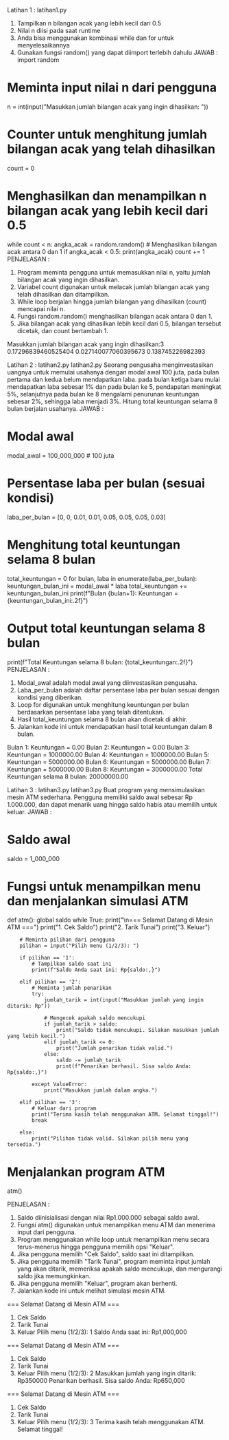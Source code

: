 Latihan 1 : latihan1.py
1. Tampilkan n bilangan acak yang lebih kecil dari 0.5
2. Nilai n diisi pada saat runtime
3. Anda bisa menggunakan kombinasi while dan for untuk menyelesaikannya
4. Gunakan fungsi random() yang dapat diimport terlebih dahulu
JAWAB :
import random

# Meminta input nilai n dari pengguna
n = int(input("Masukkan jumlah bilangan acak yang ingin dihasilkan: "))

# Counter untuk menghitung jumlah bilangan acak yang telah dihasilkan
count = 0

# Menghasilkan dan menampilkan n bilangan acak yang lebih kecil dari 0.5
while count < n:
    angka_acak = random.random()  # Menghasilkan bilangan acak antara 0 dan 1
    if angka_acak < 0.5:
        print(angka_acak)
        count += 1
PENJELASAN :
1. Program meminta pengguna untuk memasukkan nilai n, yaitu jumlah bilangan acak yang ingin dihasilkan.
2. Variabel count digunakan untuk melacak jumlah bilangan acak yang telah dihasilkan dan ditampilkan.
3. While loop berjalan hingga jumlah bilangan yang dihasilkan (count) mencapai nilai n.
4. Fungsi random.random() menghasilkan bilangan acak antara 0 dan 1.
5. Jika bilangan acak yang dihasilkan lebih kecil dari 0.5, bilangan tersebut dicetak, dan count bertambah 1.

Masukkan jumlah bilangan acak yang ingin dihasilkan:3  
0.17296839460525404
0.027140077060395673
0.138745226982393

Latihan 2 : latihan2.py
latihan2.py
Seorang pengusaha menginvestasikan uangnya untuk memulai usahanya dengan modal
awal 100 juta, pada bulan pertama dan kedua belum mendapatkan laba. pada bulan ketiga
baru mulai mendapatkan laba sebesar 1% dan pada bulan ke 5, pendapatan meningkat 5%,
selanjutnya pada bulan ke 8 mengalami penurunan keuntungan sebesar 2%, sehingga laba
menjadi 3%. Hitung total keuntungan selama 8 bulan berjalan usahanya.
JAWAB :
# Modal awal
modal_awal = 100_000_000  # 100 juta

# Persentase laba per bulan (sesuai kondisi)
laba_per_bulan = [0, 0, 0.01, 0.01, 0.05, 0.05, 0.05, 0.03]

# Menghitung total keuntungan selama 8 bulan
total_keuntungan = 0
for bulan, laba in enumerate(laba_per_bulan):
    keuntungan_bulan_ini = modal_awal * laba
    total_keuntungan += keuntungan_bulan_ini
    print(f"Bulan {bulan+1}: Keuntungan = {keuntungan_bulan_ini:.2f}")

# Output total keuntungan selama 8 bulan
print(f"Total Keuntungan selama 8 bulan: {total_keuntungan:.2f}")
PENJELASAN :
1. Modal_awal adalah modal awal yang diinvestasikan pengusaha.
2. Laba_per_bulan adalah daftar persentase laba per bulan sesuai dengan kondisi yang diberikan.
3. Loop for digunakan untuk menghitung keuntungan per bulan berdasarkan persentase laba yang telah ditentukan.
4. Hasil total_keuntungan selama 8 bulan akan dicetak di akhir.
5. Jalankan kode ini untuk mendapatkan hasil total keuntungan dalam 8 bulan.

Bulan 1: Keuntungan = 0.00
Bulan 2: Keuntungan = 0.00
Bulan 3: Keuntungan = 1000000.00
Bulan 4: Keuntungan = 1000000.00
Bulan 5: Keuntungan = 5000000.00
Bulan 6: Keuntungan = 5000000.00
Bulan 7: Keuntungan = 5000000.00
Bulan 8: Keuntungan = 3000000.00
Total Keuntungan selama 8 bulan: 20000000.00

Latihan 3 : latihan3.py
latihan3.py
Buat program yang mensimulasikan mesin ATM sederhana. Pengguna memiliki saldo awal
sebesar Rp 1.000.000, dan dapat menarik uang hingga saldo habis atau memilih untuk
keluar.
JAWAB : 
# Saldo awal
saldo = 1_000_000

# Fungsi untuk menampilkan menu dan menjalankan simulasi ATM
def atm():
    global saldo
    while True:
        print("\n=== Selamat Datang di Mesin ATM ===")
        print("1. Cek Saldo")
        print("2. Tarik Tunai")
        print("3. Keluar")
        
        # Meminta pilihan dari pengguna
        pilihan = input("Pilih menu (1/2/3): ")
        
        if pilihan == '1':
            # Tampilkan saldo saat ini
            print(f"Saldo Anda saat ini: Rp{saldo:,}")
        
        elif pilihan == '2':
            # Meminta jumlah penarikan
            try:
                jumlah_tarik = int(input("Masukkan jumlah yang ingin ditarik: Rp"))
                
                # Mengecek apakah saldo mencukupi
                if jumlah_tarik > saldo:
                    print("Saldo tidak mencukupi. Silakan masukkan jumlah yang lebih kecil.")
                elif jumlah_tarik <= 0:
                    print("Jumlah penarikan tidak valid.")
                else:
                    saldo -= jumlah_tarik
                    print(f"Penarikan berhasil. Sisa saldo Anda: Rp{saldo:,}")
            
            except ValueError:
                print("Masukkan jumlah dalam angka.")
        
        elif pilihan == '3':
            # Keluar dari program
            print("Terima kasih telah menggunakan ATM. Selamat tinggal!")
            break
        
        else:
            print("Pilihan tidak valid. Silakan pilih menu yang tersedia.")

# Menjalankan program ATM
atm()

PENJELASAN :
1. Saldo diinisialisasi dengan nilai Rp1.000.000 sebagai saldo awal.
2. Fungsi atm() digunakan untuk menampilkan menu ATM dan menerima input dari pengguna.
3. Program menggunakan while loop untuk menampilkan menu secara terus-menerus hingga pengguna memilih opsi "Keluar".
4. Jika pengguna memilih "Cek Saldo", saldo saat ini ditampilkan.
5. Jika pengguna memilih "Tarik Tunai", program meminta input jumlah yang akan ditarik, memeriksa apakah saldo mencukupi, dan mengurangi saldo jika memungkinkan.
6. Jika pengguna memilih "Keluar", program akan berhenti.
7. Jalankan kode ini untuk melihat simulasi mesin ATM.

=== Selamat Datang di Mesin ATM ===
1. Cek Saldo
2. Tarik Tunai
3. Keluar
Pilih menu (1/2/3): 1
Saldo Anda saat ini: Rp1,000,000

=== Selamat Datang di Mesin ATM ===
1. Cek Saldo
2. Tarik Tunai
3. Keluar
Pilih menu (1/2/3): 2
Masukkan jumlah yang ingin ditarik: Rp350000
Penarikan berhasil. Sisa saldo Anda: Rp650,000

=== Selamat Datang di Mesin ATM ===
1. Cek Saldo
2. Tarik Tunai
3. Keluar
Pilih menu (1/2/3): 3
Terima kasih telah menggunakan ATM. Selamat tinggal!
